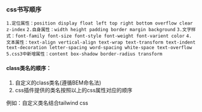 ### css书写顺序

`1.定位属性：position display float left top right bottom overflow clear z-index`
`2.自身属性：width height padding border margin background`
`3.文字样式：font-family font-size font-style font-weight font-varient color`
`4.文本属性：text-align vertical-align text-wrap text-transform text-indent text-decoration letter-spacing word-spacing white-space text-overflow`
`5.css3中新增属性：content box-shadow border-radius transform`

#### class类名的顺序：

1. 自定义的class类名(遵循BEM命名法)
2. css插件提供的类名按照以上的css属性对应的顺序

例如：自定义类名结合tailwind css

<div class="demo-container absolute flex justify-center items-center left-10px top-12px overflow-hidden wh-full p-10px border-1px border-[#f00] m-24px bg-[#fff] text-32px text-[#0f0]"></div>
<style>
	.demo-container {
		box-shadow: 2px 0 8px 0 rgb(29 35 41 / 5%);
	}
</style>
